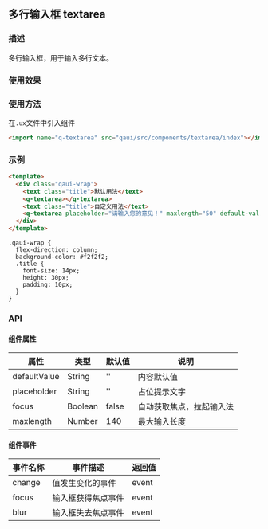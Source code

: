 ## 多行输入框 textarea

### 描述

多行输入框，用于输入多行文本。

### 使用效果

<preview url="https://editor.quickapp.cn/preview/2009/Yz/2009YzjNs0Tl/build/pages/button"/>

### 使用方法

在`.ux`文件中引入组件

```html
<import name="q-textarea" src="qaui/src/components/textarea/index"></import>
```

### 示例

```html
<template>
  <div class="qaui-wrap">
    <text class="title">默认用法</text>
    <q-textarea></q-textarea>
    <text class="title">自定义用法</text>
    <q-textarea placeholder="请输入您的意见！" maxlength="50" default-value="快应用真快" focus="true"></q-textarea>
  </div>
</template>
```

```less
.qaui-wrap {
  flex-direction: column;
  background-color: #f2f2f2;
  .title {
    font-size: 14px;
    height: 30px;
    padding: 10px;
  }
}
```

### API

#### 组件属性

| 属性         | 类型    | 默认值 | 说明                     |
| ------------ | ------- | ------ | ------------------------ |
| defaultValue | String  | ''     | 内容默认值               |
| placeholder  | String  | ''     | 占位提示文字             |
| focus        | Boolean | false  | 自动获取焦点，拉起输入法 |
| maxlength    | Number  | 140    | 最大输入长度             |

#### 组件事件

| 事件名称 | 事件描述           | 返回值 |
| -------- | ------------------ | ------ |
| change   | 值发生变化的事件   | event  |
| focus    | 输入框获得焦点事件 | event  |
| blur     | 输入框失去焦点事件 | event  |
